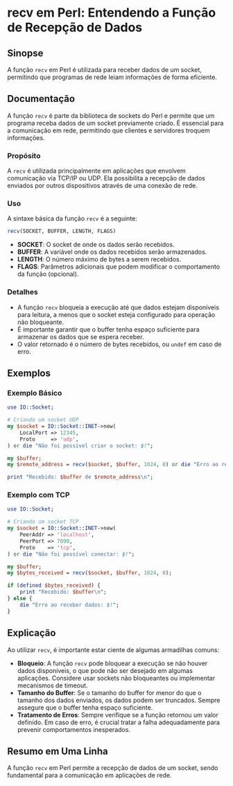 <!--
Meta Description: # recv em Perl: Entendendo a Função de Recepção de Dados ## Sinopse A função `recv` em Perl é utilizada para receber dados de um socket, permitindo qu...
Meta Keywords: socket, dados, recv, que, buffer
-->

# recv em Perl: Entendendo a Função de Recepção de Dados

## Sinopse
A função `recv` em Perl é utilizada para receber dados de um socket, permitindo que programas de rede leiam informações de forma eficiente.

## Documentação
A função `recv` é parte da biblioteca de sockets do Perl e permite que um programa receba dados de um socket previamente criado. É essencial para a comunicação em rede, permitindo que clientes e servidores troquem informações.

### Propósito
A `recv` é utilizada principalmente em aplicações que envolvem comunicação via TCP/IP ou UDP. Ela possibilita a recepção de dados enviados por outros dispositivos através de uma conexão de rede.

### Uso
A sintaxe básica da função `recv` é a seguinte:

```perl
recv(SOCKET, BUFFER, LENGTH, FLAGS)
```

- **SOCKET**: O socket de onde os dados serão recebidos.
- **BUFFER**: A variável onde os dados recebidos serão armazenados.
- **LENGTH**: O número máximo de bytes a serem recebidos.
- **FLAGS**: Parâmetros adicionais que podem modificar o comportamento da função (opcional).

### Detalhes
- A função `recv` bloqueia a execução até que dados estejam disponíveis para leitura, a menos que o socket esteja configurado para operação não bloqueante.
- É importante garantir que o buffer tenha espaço suficiente para armazenar os dados que se espera receber.
- O valor retornado é o número de bytes recebidos, ou `undef` em caso de erro.

## Exemplos

### Exemplo Básico
```perl
use IO::Socket;

# Criando um socket UDP
my $socket = IO::Socket::INET->new(
    LocalPort => 12345,
    Proto     => 'udp',
) or die "Não foi possível criar o socket: $!";

my $buffer;
my $remote_address = recv($socket, $buffer, 1024, 0) or die "Erro ao receber dados: $!";

print "Recebido: $buffer de $remote_address\n";
```

### Exemplo com TCP
```perl
use IO::Socket;

# Criando um socket TCP
my $socket = IO::Socket::INET->new(
    PeerAddr => 'localhost',
    PeerPort => 7890,
    Proto    => 'tcp',
) or die "Não foi possível conectar: $!";

my $buffer;
my $bytes_received = recv($socket, $buffer, 1024, 0);

if (defined $bytes_received) {
    print "Recebido: $buffer\n";
} else {
    die "Erro ao receber dados: $!";
}
```

## Explicação
Ao utilizar `recv`, é importante estar ciente de algumas armadilhas comuns:
- **Bloqueio**: A função `recv` pode bloquear a execução se não houver dados disponíveis, o que pode não ser desejado em algumas aplicações. Considere usar sockets não bloqueantes ou implementar mecanismos de timeout.
- **Tamanho do Buffer**: Se o tamanho do buffer for menor do que o tamanho dos dados enviados, os dados podem ser truncados. Sempre assegure que o buffer tenha espaço suficiente.
- **Tratamento de Erros**: Sempre verifique se a função retornou um valor definido. Em caso de erro, é crucial tratar a falha adequadamente para prevenir comportamentos inesperados.

## Resumo em Uma Linha
A função `recv` em Perl permite a recepção de dados de um socket, sendo fundamental para a comunicação em aplicações de rede.